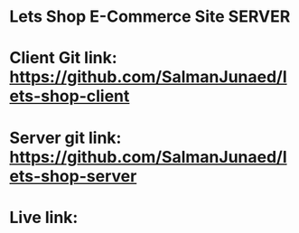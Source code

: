 # Lets Shop E-Commerce Site SERVER



# Client Git link: https://github.com/SalmanJunaed/lets-shop-client

# Server git link: https://github.com/SalmanJunaed/lets-shop-server

# Live link:

